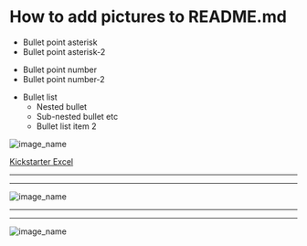 # How to add pictures to README.md


* Bullet point asterisk
* Bullet point asterisk-2


- Bullet point number
- Bullet point number-2


* Bullet list
  * Nested bullet
   * Sub-nested bullet etc
  * Bullet list item 2


![image_name](20220302_164813.jpg)


[Kickstarter Excel](KickstarterStats_Solved_copy.xlsx)

---


---


![image_name](Picture1.png)


---


---


![image_name](Picture2.png)
